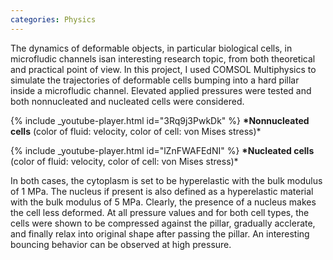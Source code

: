 ```yaml
---
categories: Physics
---
```


The dynamics of deformable objects, in particular biological cells,
in microfludic channels isan interesting research topic,
from both theoretical and practical point of view.
In this project, I used COMSOL Multiphysics to simulate
the trajectories of deformable cells bumping into a hard pillar
inside a microfludic channel. Elevated applied pressures were tested
and both nonnucleated and nucleated cells were considered.

{% include _youtube-player.html id="3Rq9j3PwkDk" %}
**\*Nonnucleated cells** (color of fluid: velocity, color of cell: von Mises stress)\*

{% include _youtube-player.html id="lZnFWAFEdNI" %}
**\*Nucleated cells** (color of fluid: velocity, color of cell: von Mises stress)\*

In both cases, the cytoplasm is set to be hyperelastic with the bulk modulus of 1 MPa. The nucleus if present is also defined as a hyperelastic material with the bulk modulus of 5 MPa. Clearly, the presence of a nucleus makes the cell less deformed. At all pressure values and for both cell types, the cells were shown to be compressed against the pillar, gradually acclerate, and finally relax into original shape after passing the pillar. An interesting bouncing behavior can be observed at high pressure.
